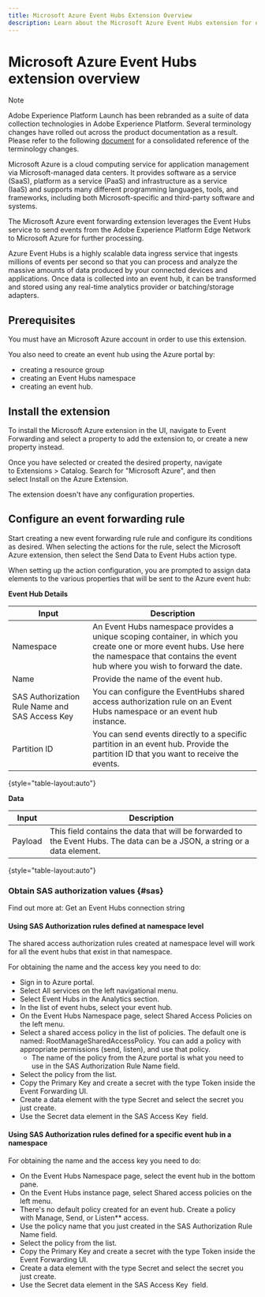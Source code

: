 ```yaml
---
title: Microsoft Azure Event Hubs Extension Overview
description: Learn about the Microsoft Azure Event Hubs extension for event forwarding in Adobe Experience Platform.
---
```

# Microsoft Azure Event Hubs extension overview

>[!NOTE]
>
>Adobe Experience Platform Launch has been rebranded as a suite of data collection technologies in Adobe Experience Platform. Several terminology changes have rolled out across the product documentation as a result. Please refer to the following [document](../../../term-updates.md) for a consolidated reference of the terminology changes.

Microsoft Azure is a cloud computing service for application management via Microsoft-managed data centers. It provides software as a service (SaaS), platform as a service (PaaS) and infrastructure as a service (IaaS) and supports many different programming languages, tools, and frameworks, including both Microsoft-specific and third-party software and systems.

The Microsoft Azure event forwarding extension leverages the Event Hubs service to send events from the Adobe Experience Platform Edge Network to Microsoft Azure for further processing.

Azure Event Hubs is a highly scalable data ingress service that ingests millions of events per second so that you can process and analyze the massive amounts of data produced by your connected devices and applications. Once data is collected into an event hub, it can be transformed and stored using any real-time analytics provider or batching/storage adapters.

## Prerequisites

You must have an Microsoft Azure account in order to use this extension.

You also need to create an event hub using the Azure portal by:

*  creating a resource group
*  creating an Event Hubs namespace
*  creating an event hub.

## Install the extension

To install the Microsoft Azure extension in the UI, navigate to Event Forwarding and select a property to add the extension to, or create a new property instead.

Once you have selected or created the desired property, navigate to Extensions > Catalog. Search for "Microsoft Azure", and then select Install on the Azure Extension.

The extension doesn't have any configuration properties.

## Configure an event forwarding rule

Start creating a new event forwarding rule rule and configure its conditions as desired. When selecting the actions for the rule, select the Microsoft Azure extension, then select the Send Data to Event Hubs action type.

When setting up the action configuration, you are prompted to assign data elements to the various properties that will be sent to the Azure event hub:

**Event Hub Details**

| Input | Description |
| --- | --- |
| Namespace | An Event Hubs namespace provides a unique scoping container, in which you create one or more event hubs. Use here the namespace that contains the event hub where you wish to forward the date. |
| Name | Provide the name of the event hub. |
| SAS Authorization Rule Name and SAS Access Key ​| You can configure the EventHubs shared access authorization rule on an Event Hubs namespace or an event hub instance. |
| Partition ID | You can send events directly to a specific partition in an event hub. Provide the partition ID that you want to receive the events. |

{style="table-layout:auto"}

**Data**

| Input | Description |
| --- | --- |
| Payload | This field contains the data that will be forwarded to the Event Hubs. The data can be a JSON, a string or a data element. |

{style="table-layout:auto"}

### Obtain SAS authorization values {#sas}

Find out more at: Get an Event Hubs connection string

#### Using SAS Authorization rules defined at namespace level

The shared access authorization rules created at namespace level will work for all the event hubs that exist in that namespace.

For obtaining the name and the access key you need to do:

* Sign in to Azure portal.
* Select All services on the left navigational menu.
* Select Event Hubs in the Analytics section.
* In the list of event hubs, select your event hub.
* On the Event Hubs Namespace page, select Shared Access Policies on the left menu.
* Select a shared access policy in the list of policies. The default one is named: RootManageSharedAccessPolicy. You can add a policy with appropriate permissions (send, listen), and use that policy.
    * The name of the policy from the Azure portal is what you need to use in the SAS Authorization Rule Name field.
* Select the policy from the list.
* Copy the Primary Key and create a secret with the type Token inside the Event Forwarding UI.
* Create a data element with the type Secret and select the secret you just create.
* Use the Secret data element in the SAS Access Key  field.

#### Using SAS Authorization rules defined for a specific event hub in a namespace

For obtaining the name and the access key you need to do:

* On the Event Hubs Namespace page, select the event hub in the bottom pane.
* On the Event Hubs instance page, select Shared access policies on the left menu.
* There's no default policy created for an event hub. Create a policy with Manage, Send, or Listen** access.
* Use the policy name that you just created in the SAS Authorization Rule Name field.
* Select the policy from the list.
* Copy the Primary Key and create a secret with the type Token inside the Event Forwarding UI.
* Create a data element with the type Secret and select the secret you just create.
* Use the Secret data element in the SAS Access Key  field.
